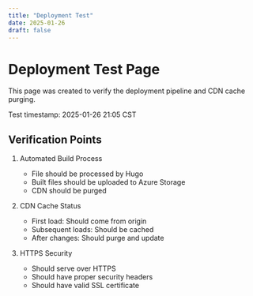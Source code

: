 ```yaml
---
title: "Deployment Test"
date: 2025-01-26
draft: false
---
```


# Deployment Test Page

This page was created to verify the deployment pipeline and CDN cache purging.

Test timestamp: 2025-01-26 21:05 CST

## Verification Points

1. Automated Build Process
   - File should be processed by Hugo
   - Built files should be uploaded to Azure Storage
   - CDN should be purged

2. CDN Cache Status
   - First load: Should come from origin
   - Subsequent loads: Should be cached
   - After changes: Should purge and update

3. HTTPS Security
   - Should serve over HTTPS
   - Should have proper security headers
   - Should have valid SSL certificate
